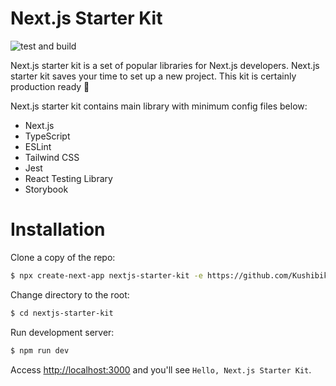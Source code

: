 # Next.js Starter Kit
![test and build](https://github.com/KushibikiMashu/nextjs-starter-kit/workflows/test%20and%20build/badge.svg)

Next.js starter kit is a set of popular libraries for Next.js developers. Next.js starter kit saves your time to set up a new project. This kit is certainly production ready 🚀

Next.js starter kit contains main library with minimum config files below:

- Next.js
- TypeScript
- ESLint
- Tailwind CSS
- Jest
- React Testing Library
- Storybook

# Installation
Clone a copy of the repo:

```sh
$ npx create-next-app nextjs-starter-kit -e https://github.com/KushibikiMashu/nextjs-starter-kit/tree/main
```

Change directory to the root:

```sh
$ cd nextjs-starter-kit
```

Run development server:

```sh
$ npm run dev
```

Access [http://localhost:3000](http://localhost:3000) and you'll see `Hello, Next.js Starter Kit`.
